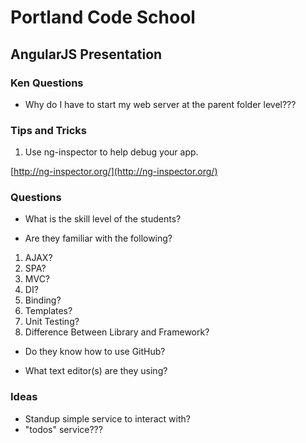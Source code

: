 
# Portland Code School

## AngularJS Presentation

### Ken Questions

* Why do I have to start my web server at the parent folder level???

### Tips and Tricks

1. Use ng-inspector to help debug your app.

 [http://ng-inspector.org/](http://ng-inspector.org/)

### Questions

* What is the skill level of the students?

* Are they familiar with the following?

 1. AJAX?
 1. SPA?
 1. MVC?
 1. DI?
 1. Binding?
 1. Templates?
 1. Unit Testing?
 1. Difference Between Library and Framework?

* Do they know how to use GitHub?

* What text editor(s) are they using?

### Ideas

* Standup simple service to interact with?
 * "todos" service???
